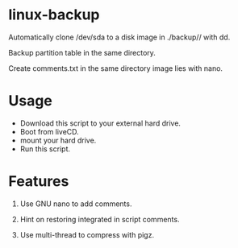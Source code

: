 # linux-backup

Automatically clone /dev/sda to a disk image in ./backup/<date>/ with dd.

Backup partition table in the same directory.

Create comments.txt in the same directory image lies with nano.

# Usage

* Download this script to your external hard drive.
* Boot from liveCD.
* mount your hard drive.
* Run this script.

# Features

1. Use GNU nano to add comments.

2. Hint on restoring integrated in script comments.

3. Use multi-thread to compress with pigz.


